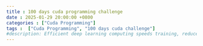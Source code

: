```yaml
---
title : 100 days cuda programming challenge
date : 2025-01-29 20:00:00 +0800
categories : ["Cuda Programming"]
tags :  ["Cuda Programming", "100 days cuda challenge"]
#description: Efficient deep learning computing speeds training, reduces costs, and enhances scalability
---
```





